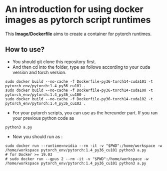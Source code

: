 # An introduction for using docker images as pytorch script runtimes
This **Image/Dockerfile** aims to create a container for pytorch runtimes.

## How to use?
* You should git clone this repository first.
* And then cd into the folder, type as follows according to your cuda version and torch version.
```
sudo docker build --no-cache -f Dockerfile-py36-torch14-cuda101 -t pytorch_env/pytorch:1.4_py36_cu101 .
sudo docker build --no-cache -f Dockerfile-py36-torch14-cuda100 -t pytorch_env/pytorch:1.4_py36_cu100 .
sudo docker build --no-cache -f Dockerfile-py36-torch14-cuda102 -t pytorch_env/pytorch:1.4_py36_cu102 .
```
* For your pytorch scripts, you can use as the hereunder part.
If you ran your previous python code as 
```
python3 a.py
```
* Now you should run as :
```
sudo docker run --runtime=nvidia --rm -it -v "$PWD":/home/workspace -w /home/workspace pytorch_env/pytorch:1.4_py36_cu101 python3 a.py
# for Docker >= 19.03
# sudo docker run --gpus 2 --rm -it -v "$PWD":/home/workspace -w /home/workspace pytorch_env/pytorch:1.4_py36_cu101 python3 a.py
```

